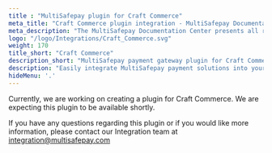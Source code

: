 ```yaml
---
title : "MultiSafepay plugin for Craft Commerce"
meta_title: "Craft Commerce plugin integration - MultiSafepay Documentation Center"
meta_description: "The MultiSafepay Documentation Center presents all relevant information about our Plugins and API. You can also find support pages for Payment Methods, Tools and General Questions as well as the contact details of our Support and Integration Teams."
logo: "/logo/Integrations/Craft_Commerce.svg"
weight: 170
title_short: "Craft Commerce"
description_short: "MultiSafepay payment gateway plugin for Craft Commerce 3. This plugin is currently under development and will be available shortly."
description: "Easily integrate MultiSafepay payment solutions into your Craft Commerce webshop. This plugin is currently under development and will be available shortly."
hideMenu: '.'
---
```


Currently, we are working on creating a plugin for Craft Commerce. We are expecting this plugin to be available shortly.

If you have any questions regarding this plugin or if you would like more information, please contact our Integration team at <integration@multisafepay.com> 
